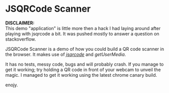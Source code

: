 # JSQRCode Scanner

**DISCLAIMER:**  
This demo "application" is little more then a hack I had laying around after playing with jsqrcode a bit. It was pushed mostly to answer a question on stackoverflow.
  
JSQRCode Scanner is a demo of how you could build a QR code scanner in the browser. It makes use of [*jsqrcode*](https://github.com/LazarSoft/jsqrcode) and *getUserMedia*.

It has no tests, messy code, bugs and will probably crash. If you manage to get it working; try holding a QR code in front of your webcam to unveil the magic. I managed to get it working using the latest chrome canary build.

enojy.

